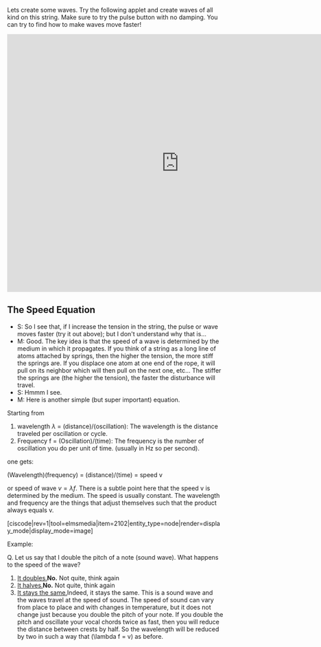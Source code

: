 Lets create some waves. Try the following applet and create waves of all kind on this string. Make sure to try the pulse button with no damping. You can try to find how to make waves move faster!

<iframe frameborder="0" height="600" scrolling="no" src="https://phet.colorado.edu/sims/wave-on-a-string/wave-on-a-string_en.html" width="800"></iframe>

## The Speed Equation

- S: So I see that, if I increase the tension in the string, the pulse or wave moves faster (try it out above); but I don't understand why that is...
- M: Good. The key idea is that the speed of a wave is determined by the medium in which it propagates. If you think of a string as a long line of atoms attached by springs, then the higher the tension, the more stiff the springs are. If you displace one atom at one end of the rope, it will pull on its neighbor which will then pull on the next one, etc... The stiffer the springs are (the higher the tension), the faster the disturbance will travel.
- S: Hmmm I see.
- M: Here is another simple (but super important) equation.

Starting from

1. wavelength $\lambda$ = (distance)/(oscillation): The wavelength is the distance traveled per oscillation or cycle.
2. Frequency f = (Oscillation)/(time): The frequency is the number of oscillation you do per unit of time. (usually in Hz so per second).

one gets:

(Wavelength)(frequency) = (distance)/(time) = speed v

or speed of wave $v = \lambda f$. There is a subtle point here that the speed v is determined by the medium. The speed is usually constant. The wavelength and frequency are the things that adjust themselves such that the product always equals v.

[ciscode|rev=1|tool=elmsmedia|item=2102|entity_type=node|render=display_mode|display_mode=image]

Example:

<div class="question">Q. Let us say that I double the pitch of a note (sound wave). What happens to the speed of the wave?

1. [It doubles.](#)**No.** Not quite, think again
2. [It halves.](#)**No.** Not quite, think again
3. [It stays the same.](#)Indeed, it stays the same. This is a sound wave and the waves travel at the speed of sound. The speed of sound can vary from place to place and with changes in temperature, but it does not change just because you double the pitch of your note. If you double the pitch and oscillate your vocal chords twice as fast, then you will reduce the distance between crests by half. So the wavelength will be reduced by two in such a way that \(\lambda f = v\) as before.

</div>